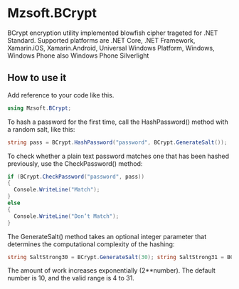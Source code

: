 # Mzsoft.BCrypt #

BCrypt encryption utility implemented blowfish cipher trageted for .NET Standard. Supported platforms are .NET Core, .NET Framework, Xamarin.iOS, Xamarin.Android, Universal Windows Platform, Windows, Windows Phone also Windows Phone Silverlight
## How to use it ##

Add reference to your code like this.
```csharp
using Mzsoft.BCrypt;
```

To hash a password for the first time, call the HashPassword() method with a random salt, like this:
```csharp
string pass = BCrypt.HashPassword("password", BCrypt.GenerateSalt());
```

To check whether a plain text password matches one that has been hashed previously, use the CheckPassword() method:
```csharp
if (BCrypt.CheckPassword("password", pass)) 
{ 
  Console.WriteLine("Match"); 
} 
else 
{ 
  Console.WriteLine("Don’t Match"); 
}
```
The GenerateSalt() method takes an optional integer parameter that determines the computational complexity of the hashing:
```csharp
string SaltStrong30 = BCrypt.GenerateSalt(30); string SaltStrong31 = BCrypt.GenerateSalt(31);
```

The amount of work increases exponentially (2**number). The default number is 10, and the valid range is 4 to 31.
